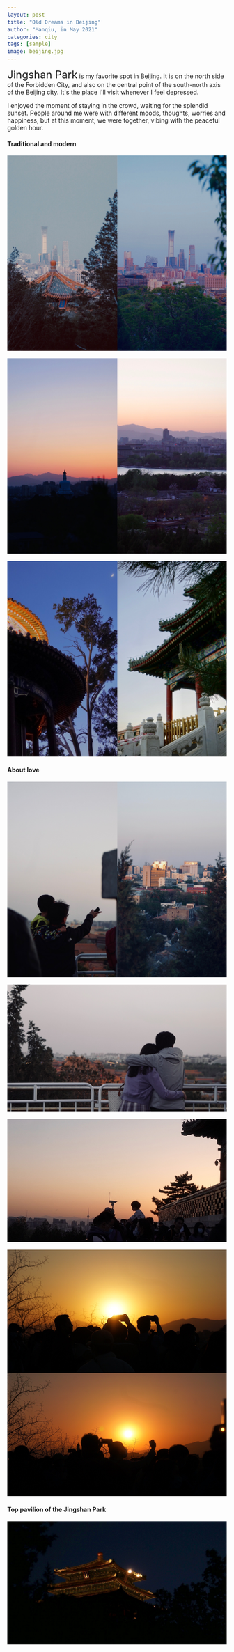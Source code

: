 ```yaml
---
layout: post
title: "Old Dreams in Beijing"
author: "Manqiu, in May 2021"
categories: city
tags: [sample]
image: beijing.jpg
---
```


<span style="font-size:24px;">Jingshan Park</span> is my favorite spot in Beijing. It is on the north side of the Forbidden City, and also on the central point of the south-north axis of the Beijing city. It's the place I'll visit whenever I feel depressed.

I enjoyed the moment of staying in the crowd, waiting for the splendid sunset. People around me were with different moods, thoughts, worries and happiness, but at this moment, we were together, vibing with the peaceful golden hour.   

#### Traditional and modern

![image](/assets/img/bj1.JPG)

![image](/assets/img/bj3.JPG)

![image](/assets/img/bj4.JPG)

#### About love

![image](/assets/img/bj2.JPG)

![image](/assets/img/bj44.jpg)

![image](/assets/img/bj45.jpg)

![image](/assets/img/bj5.JPG)

#### Top pavilion of the Jingshan Park

![image](/assets/img/bj6.jpg)

